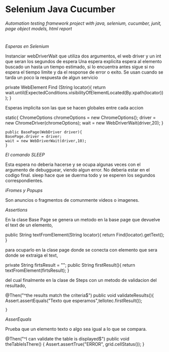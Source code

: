 # Selenium Java Cucumber

_Automation testing framework project with java, selenium, cucumber, junit, page object models, html report_


# 

_Esperas en Selenium_

Instanciar webDriverWait que utiliza dos argumentos, el web driver y un int que seran los segundos de espera
Una espera explicita espera al elemento buscado un hasta un tiempo estimado, si lo encuentra antes sigue si no espera el tiempo limite y da el response de error o exito.
Se usan cuando se tarda un poco la respuesta de algun servicio

private WebElement Find (String locator){
        return wait.until(ExpectedConditions.visibilityOfElementLocated(By.xpath(locator)));
    }



Esperas implicita son las que se hacen globales entre cada accion 

 static{
        ChromeOptions chromeOptions = new ChromeOptions();
        driver =  new ChromeDriver(chromeOptions); 
        wait = new WebDriverWait(driver,20);
    }

    public BasePage(WebDriver driver){  
    BasePage.driver = driver;
    wait = new WebDriverWait(driver,10);
    }

_El comando SLEEP_

Esta espera no deberia hacerse y se ocupa algunas veces con el argumento de debugguear, viendo algun error. No deberia estar en el codigo final. sleep hace que se duerma todo y se esperen los segundos correspondientes.

_iFromes y Popups_

Son anuncios o fragmentos de comunmente videos o imagenes.


_Assertions_


En la clase Base Page se genera un metodo en la base page que devuelve el text de un elemento, 

public String textFromElement(String locator){
        return Find(locator).getText();
    }

para ocuparlo en la clase page donde se conecta con elemento que sera donde se extraiga el text,

 private String firtsResult = "";
 public String firstResult(){
        return textFromElement(firtsResult);
    }


 del cual finalmente en la clase de Steps con un metodo de validacion del resultado,  

 @Then("^the results match the criteria$")
        public void validateResults(){
            Assert.assertEquals("Texto que esperamos",tellotec.firstResult());

    }


_AsserEquals_

Prueba que un elemento texto o algo sea igual a lo que se compara.

 @Then("^I can validate the table is displayed$")
public void theTableIsThere() {
   Assert.assertTrue("ERROR", grid.cellStatus());
}